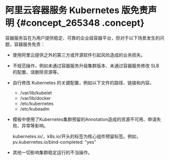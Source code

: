 # 阿里云容器服务 Kubernetes 版免责声明 {#concept_265348 .concept}

容器服务旨在为用户提供稳定、可靠的企业级容器平台，但对于以下场景发生的问题，容器服务免责：

-   使用阿里云提供之外的第三方或开源软件引起风险造成的业务损失。
-   不规范操作，例如未通过容器服务升级集群版本、未通过容器服务修改 SLB 的配置、误删除资源等。
-   自行修改 Kubernetes 的关键配置，例如以下文件的路径、链接和内容。
    -   /var/lib/kubelet
    -   /var/lib/docker
    -   /etc/kubernetes
    -   /etc/kubeadm
-   模板中使用了Kubernetes集群预留的Annotation造成的资源不可用、申请失败、异常等影响。

    kubernetes.io/，k8s.io/开头的标签为核心组件预留标签。例如，pv.kubernetes.io/bind-completed: "yes"

-   其他一切影响集群稳定运行的不当操作。

